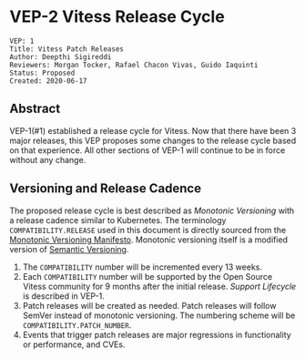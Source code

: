 # VEP-2 Vitess Release Cycle

```
VEP: 1
Title: Vitess Patch Releases
Author: Deepthi Sigireddi
Reviewers: Morgan Tocker, Rafael Chacon Vivas, Guido Iaquinti
Status: Proposed
Created: 2020-06-17
```

## Abstract

VEP-1(#1) established a release cycle for Vitess. Now that there have been 3 major releases, this VEP proposes some changes to the release cycle based on that experience.
All other sections of VEP-1 will continue to be in force without any change.

## Versioning and Release Cadence

The proposed release cycle is best described as _Monotonic Versioning_ with a release cadence similar to Kubernetes. The terminology `COMPATIBILITY.RELEASE` used in this document is directly sourced from the [Monotonic Versioning Manifesto](http://blog.appliedcompscilab.com/monotonic_versioning_manifesto/). Monotonic versioning itself is a modified version of [Semantic Versioning](https://semver.org/).

1. The `COMPATIBILITY` number will be incremented every 13 weeks.
2. Each `COMPATIBILITY` number will be supported by the Open Source Vitess community for 9 months after the initial release. _Support Lifecycle_ is described in VEP-1.
3. Patch releases will be created as needed. Patch releases will follow SemVer instead of monotonic versioning. The numbering scheme will be `COMPATIBILITY.PATCH_NUMBER`.
4. Events that trigger patch releases are major regressions in functionality or performance, and CVEs.






